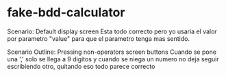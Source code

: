 # fake-bdd-calculator
Scenario: Default display screen
    Esta todo correcto pero yo usaria el valor por parametro "value" para que el parametro tenga mas sentido.

Scenario Outline: Pressing non-operators screen buttons
    Cuando se pone una ',' solo se llega a 9 digitos y cuando se niega un numero no deja seguir escribiendo otro, quitando eso todo parece correcto

